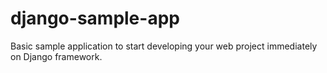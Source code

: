 django-sample-app
=================

Basic sample application to start developing your web project immediately on Django framework.